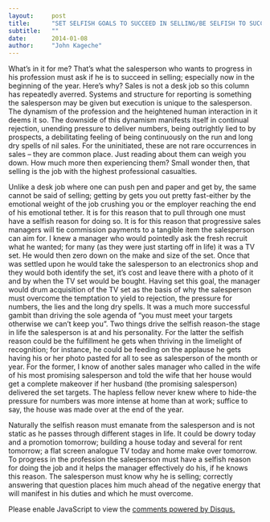 ```yaml
---
layout:     post
title:      "SET SELFISH GOALS TO SUCCEED IN SELLING/BE SELFISH TO SUCCEED IN SELLING"
subtitle:   ""
date:       2014-01-08
author:     "John Kageche"
---
```


<p>What’s in it for me? That’s what the salesperson who wants to progress in his profession must ask if he is to succeed in selling; especially now in the beginning of the year. Here’s why? Sales is not a desk job so this column has repeatedly averred. Systems and structure for reporting is something the salesperson may be given but execution is unique to the salesperson. The dynamism of the profession and the heightened human interaction in it deems it so. The downside of this dynamism manifests itself in continual rejection, unending pressure to deliver numbers, being outrightly lied to by prospects, a debilitating feeling of being continuously on the run and long dry spells of nil sales. For the uninitiated, these are not rare occurrences in sales – they are common place. Just reading about them can weigh you down. How much more then experiencing them? Small wonder then, that selling is the job with the highest professional casualties.</p>

<p>Unlike a desk job where one can push pen and paper and get by, the same cannot be said of selling; getting by gets you out pretty fast-either by the emotional weight of the job crushing you or the employer reaching the end of his emotional tether. It is for this reason that to pull through one must have a selfish reason for doing so. It is for this reason that progressive sales managers will tie commission payments to a tangible item the salesperson can aim for. I knew a manager who would pointedly ask the fresh recruit what he wanted; for many (as they were just starting off in life) it was a TV set. He would then zero down on the make and size of the set. Once that was settled upon he would take the salesperson to an electronics shop and they would both identify the set, it’s cost and leave there with a photo of it and by when the TV set would be bought. Having set this goal, the manager would drum acquisition of the TV set as the basis of why the salesperson must overcome the temptation to yield to rejection, the pressure for numbers, the lies and the long dry spells.  It was a much more successful gambit than driving the sole agenda of “you must meet your targets otherwise we can’t keep you”.  Two things drive the selfish reason-the stage in life the salesperson is at and his personality. For the latter the selfish reason could be the fulfillment he gets when thriving in the limelight of recognition; for instance, he could be feeding on the applause he gets having his or her photo pasted for all to see as salesperson of the month or year. For the former, I know of another sales manager who called in the wife of his most promising salesperson and told the wife that her house would get a complete makeover if her husband (the promising salesperson) delivered the set targets. The hapless fellow never knew where to hide-the pressure for numbers was more intense at home than at work; suffice to say, the house was made over at the end of the year.</p>

<p>Naturally the selfish reason must emanate from the salesperson and is not static as he passes through different stages in life. It could be dowry today and a promotion tomorrow; building a house today and several for rent tomorrow; a flat screen analogue TV today and home make over tomorrow. To progress in the profession the salesperson must have a selfish reason for doing the job and it helps the manager effectively do his, if he knows this reason.  The salesperson must know why he is selling; correctly answering that question places him much ahead of the negative energy that will manifest in his duties and which he must overcome.  </p>

<div id="disqus_thread"></div>
<script type="text/javascript">
    /* * * CONFIGURATION VARIABLES * * */
    var disqus_shortname = 'lendmeyourears';
    var disqus_identifier = '2014-01-08';
    
    /* * * DON'T EDIT BELOW THIS LINE * * */
    (function() {
        var dsq = document.createElement('script'); dsq.type = 'text/javascript'; dsq.async = true;
        dsq.src = '//' + disqus_shortname + '.disqus.com/embed.js';
        (document.getElementsByTagName('head')[0] || document.getElementsByTagName('body')[0]).appendChild(dsq);
    })();
</script>
<noscript>Please enable JavaScript to view the <a href="https://disqus.com/?ref_noscript" rel="nofollow">comments powered by Disqus.</a></noscript>

<script type="text/javascript"><!--
//<![CDATA[
	twatchData = 'page='+encodeURIComponent( window.location );
	if( typeof document.referrer != 'undefined' && document.referrer != '' ) {
		twatchData += '&ref='+encodeURIComponent( document.referrer );
	}
	twatchData += '&no_cookies=true';
	if( typeof screen.width != 'undefined' ) {
		twatchData += '&resolution='+screen.width+'x'+screen.height;
	}
	document.write('<scr'+'ipt type="text/javascript" '+
	'src="http://www.lendmeyourears.co.ke/twatch/remote/js_logger.php?'+twatchData+'">'+
	'</scr'+'ipt>');
//]]>
//--></script>